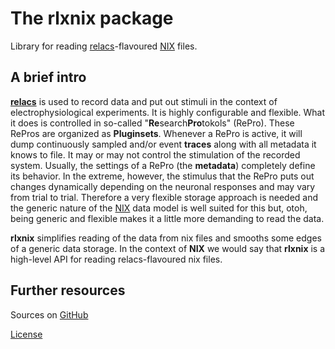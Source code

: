 # The **rlxnix** package

Library for reading [relacs](https://relacs.net)-flavoured [NIX](https://github.com/g-node/nix) files.

## A brief intro

[**relacs**](https://relacs.net) is used to record data and put out stimuli in the context of electrophysiological experiments. It is highly configurable and flexible. What it does is controlled in so-called "**Re**search**Pro**tokols" (RePro). These RePros are organized as **Pluginsets**. Whenever a RePro is active, it will dump continuously sampled and/or event **traces** along with all metadata it knows to file. It may or may not control the stimulation of the recorded system. Usually, the settings of a RePro (the **metadata**) completely define its behavior. In the extreme, however, the stimulus that the RePro puts out changes dynamically depending on the neuronal responses and may vary from trial to trial. Therefore a very flexible storage approach is needed and the generic nature of the [NIX](https://github.com/g-node/nix) data model is well suited for this but, otoh, being generic and flexible makes it a little more demanding to read the data.

**rlxnix** simplifies reading of the data from nix files and smooths some edges of a generic data storage. In the context of **NIX** we would say that **rlxnix** is a high-level API for reading relacs-flavoured nix files.

## Further resources

Sources on [GitHub](https://github.com/relacs/relacsed_nix)

[License](https://github.com/relacs/relacsed_nix/blob/master/LICENSE.md)
